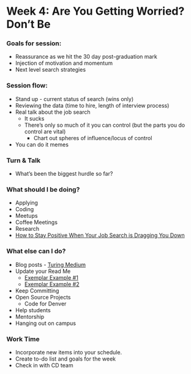 # Week 4: Are You Getting Worried? Don’t Be


### Goals for session:
* Reassurance as we hit the 30 day post-graduation mark
* Injection of motivation and momentum
* Next level search strategies

### Session flow:
* Stand up - current status of search (wins only)
* Reviewing the data (time to hire, length of interview process)
* Real talk about the job search
    * It sucks
    * There’s only so much of it you can control (but the parts you do control are vital)
        * Chart out spheres of influence/locus of control
* You can do it memes

### Turn & Talk
* What’s been the biggest hurdle so far?

### What should I be doing?
* Applying
* Coding
* Meetups
* Coffee Meetings
* Research
* [How to Stay Positive When Your Job Search is Dragging You Down](https://www.themuse.com/advice/how-to-stay-positive-when-your-job-search-is-dragging-you-down) 


### What else can I do?
* Blog posts - [Turing Medium](https://medium.com/turingschool/learning-new-languages-8ad5e5ed264d)
* Update your Read Me
    * [Exemplar Example #1](https://github.com/OphDub/espeak2)
    * [Exemplar Example #2](https://github.com/patrickmc21/fullSend)
* Keep Committing
* Open Source Projects
    * Code for Denver
* Help students
* Mentorship
* Hanging out on campus

### Work Time
 * Incorporate new items into your schedule.
 * Create to-do list and goals for the week
 * Check in with CD team
